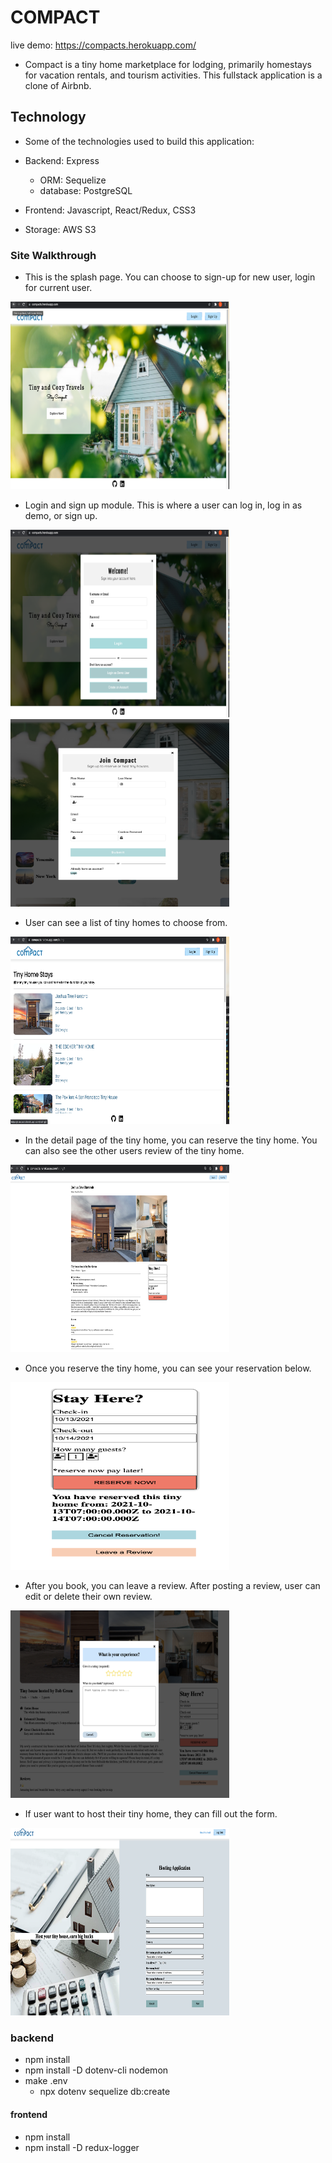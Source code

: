 # COMPACT
live demo: https://compacts.herokuapp.com/
* Compact is a tiny home marketplace for lodging, primarily homestays for vacation rentals, and tourism activities. This fullstack application is a clone of Airbnb.  

## Technology
* Some of the technologies used to build this application: 

* Backend: Express
   * ORM: Sequelize
   * database: PostgreSQL

* Frontend: Javascript, React/Redux, CSS3
* Storage: AWS S3

### Site Walkthrough
*  This is the splash page. You can choose to sign-up for new user, login for current user.
<img src="./images/splash.png" width='350' height='300'>

* Login and sign up module. This is where a user can log in, log in as demo, or sign up. 
<img src="./images/login.png" width='350' height='300'>
<img src="./images/signup.png" width='350' height='300'>

* User can see a list of tiny homes to choose from.
<img src="./images/listings.png" width='350' height='300'>

* In the detail page of the tiny home, you can reserve the tiny home. You can also see the other users review of the tiny home.
<img src="./images/individual.png" width='350' height='300'>

* Once you reserve the tiny home, you can see your reservation below.
<img src="./images/booking.png" width='350' height='300'>

* After you book, you can leave a review. After posting a review, user can edit or delete their own review. 
<img src="./images/review.png" width='350' height='300'>



* If user want to host their tiny home, they can fill out the form.
<img src="./images/hosting.png" width='350' height='300'>



### backend 
* npm install
* npm install -D dotenv-cli nodemon
* make .env 
    * npx dotenv sequelize db:create

#### frontend
* npm install
* npm install -D redux-logger
